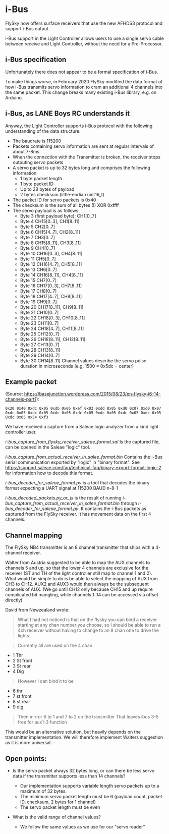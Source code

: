 # i-Bus

FlySky now offers surface receivers that use the new AFHDS3 protocol and support i-Bus output.

i-Bus support in the Light Controller allows users to use a single servo cable between receive and Light Controller, without the need for a Pre-Processor.

## i-Bus specification

Unfortunately there does not appear to be a formal specification of i-Bus.

To make things worse, in February 2020 FlySky modified the data format of how i-Bus transmits servo information to cram an additional 4 channels into the same packet. This change breaks many existing i-Bus library, e.g. on Arduino.

## i-Bus, as LANE Boys RC understands it

Anyway, the Light Controller supports i-Bus protocol with the following understanding of the data structure:

* The baudrate is 115200
* Packets containing servo information are sent at regular intervals of about 7-8ms
* When the connection with the Transmitter is broken, the receiver stops outputing servo packets
* A servo packet is up to 32 bytes long and comprises the following information
    * 1 byte packet length
    * 1 byte packet ID
    * Up to 28 bytes of payload
    * 2 bytes checksum (little-endian uint16_t)
* The packet ID for servo packets is 0x40
* The checksum is the sum of all bytes (!) XOR 0xffff
* The servo payload is as follows:
    * Byte 3 (first payload byte): CH1[0..7]
    * Byte 4 CH15[0..3], CH1[8..11]
    * Byte 5 CH2[0..7]
    * Byte 6 CH15[4..7], CH2[8..11]
    * Byte 7 CH3[0..7]
    * Byte 8 CH15[8..11], CH3[8..11]
    * Byte 9 CH4[0..7]
    * Byte 10 CH16[0..3], CH4[8..11]
    * Byte 11 CH5[0..7]
    * Byte 12 CH16[4..7], CH5[8..11]
    * Byte 13 CH6[0..7]
    * Byte 14 CH16[8..11], CH4[8..11]
    * Byte 15 CH7[0..7]
    * Byte 16 CH17[0..3], CH7[8..11]
    * Byte 17 CH8[0..7]
    * Byte 18 CH17[4..7], CH8[8..11]
    * Byte 19 CH9[0..7]
    * Byte 20 CH17[8..11], CH9[8..11]
    * Byte 21 CH10[0..7]
    * Byte 22 CH18[0..3], CH10[8..11]
    * Byte 23 CH11[0..7]
    * Byte 24 CH18[4..7], CH11[8..11]
    * Byte 25 CH12[0..7]
    * Byte 26 CH18[8..11], CH12[8..11]
    * Byte 27 CH13[0..7]
    * Byte 28 CH13[8..11]
    * Byte 29 CH14[0..7]
    * Byte 30 CH14[8..11]
    Channel values describe the servo pulse duration in microseconds (e.g. 1500 = 0x5dc = center)


## Example packet

(Source: https://basejunction.wordpress.com/2015/08/23/en-flysky-i6-14-channels-part1):

```
0x20 0x40 0xdc 0x05 0xdb 0x05 0xef 0x03 0xdd 0x05 0xd0 0x07 0xd0 0x07 0xdc 0x05 0xdc 0x05 0xdc 0x05 0xdc 0x05 0xdc 0x05 0xdc 0x05 0xdc 0x05 0xdc 0x05 0x54 0xf3
```

We have received a capture from a Saleae logic analyzer from a kind light controller user.

*i-bus_capture_from_flysky_receiver_saleae_format.sal*
Is the captured file, can be opened in the Saleae "logic" tool.

*i-bus_capture_from_actual_receiver_in_salee_format.bin*
Contains the i-Bus serial communication exported by "logic" in "binary format". See https://support.saleae.com/faq/technical-faq/binary-export-format-logic-2 for information how to decode this format.

*i-bus_decoder_for_saleae_format.py* is a tool that decodes the binary format expecting a UART signal at 115200 BAUD n-8-1

*i-bus_decoded_packets.py_or_js* is the result of running *i-bus_capture_from_actual_receiver_in_salee_format.bin* through *i-bus_decoder_for_saleae_format.py*. It contains the i-Bus packets as captured from the FlySky receiver. It has movement data on the first 4 channels.


## Channel mapping

The FlySky NB4 transmitter is an 8 channel transmitter that ships with a 4-channel receiver.

Walter from Austria suggested to be able to map the AUX channels to channels 5 and up, so that the lower 4 channels are exclusive for the receiver (ST and TH of the light controller still map to channel 1 and 2).
What would be simple to do is be able to select the mapping of AUX from CH3 to CH12. AUX2 and AUX3 would then always be the subsequent channels of AUX.
(We go until CH12 only because CH15 and up require complicated bit mangling, while channels 1..14 can be accessed via offset directly)

David from Newzealand wrote:

> What I had not noticed is that on the flysky you can bind a receiver starting at any chan number you choose, so I should be able to run a 4ch receiver without having to change to an 8 chan one to drive the lights.

> Currently all are used on the 4 chan
* 1 Thr
* 2 St front
* 3 St rear
* 4 Dig

> However I can bind it to be
* 6 thr
* 7 st front
* 8 st rear
* 9 dig

> Then mirror 6 to 1 and 7 to 2 on the transmitter
That leaves ibus 3-5 free for aux1-3 function

This would be an alternative solution, but heavily depends on the transmitter implementation.
We will therefore implement Walters suggestion as it is more universal.


## Open points:

* Is the servo packet always 32 bytes long, or can there be less servo data if the transmitter supports less than 14 channels?
    * Our implementation supports variable length servo packets up to a maximum of 32 bytes.
    * The minimum servo packet length must be 6 (payload count, packet ID, checksum, 2 bytes for 1 channel)
    * The servo packet length must be even

* What is the valid range of channel values?
    * We follow the same values as we use for our "servo reader"
